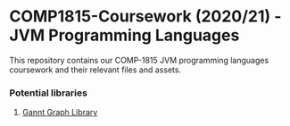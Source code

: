 # COMP1815-Coursework (2020/21) - JVM Programming Languages
This repository contains our COMP-1815 JVM programming languages coursework and their relevant files and assets.


### Potential libraries 
1. [Gannt Graph Library](http://www.java2s.com/Code/Java/Chart/JFreeChartGanttDemo1.html)
